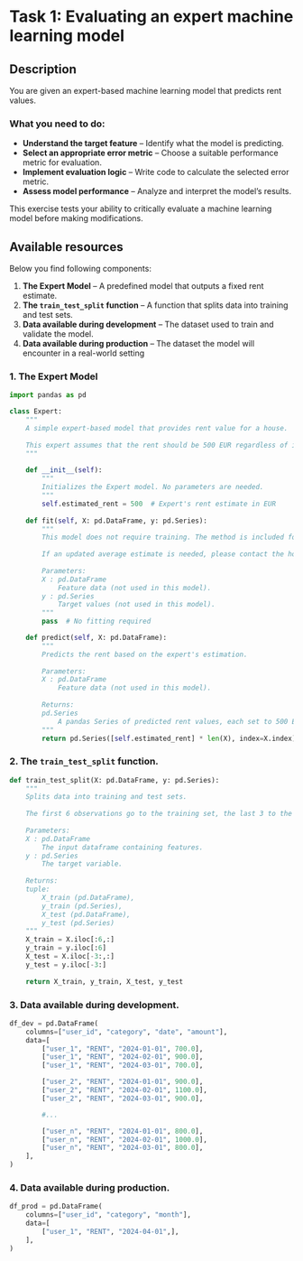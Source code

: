 # Task 1: Evaluating an expert machine learning model

## Description

You are given an expert-based machine learning model that predicts rent values.

### What you need to do:

 - **Understand the target feature** – Identify what the model is predicting.
 - **Select an appropriate error metric** – Choose a suitable performance metric for evaluation.
 - **Implement evaluation logic** – Write code to calculate the selected error metric.
 - **Assess model performance** – Analyze and interpret the model’s results.

This exercise tests your ability to critically evaluate a machine learning model before making modifications.

## Available resources

Below you find following components:

1. **The Expert Model** – A predefined model that outputs a fixed rent estimate.
2. **The `train_test_split` function** – A function that splits data into training and test sets.
3. **Data available during development** – The dataset used to train and validate the model.
4. **Data available during production** – The dataset the model will encounter in a real-world setting

### 1. The Expert Model
```python
import pandas as pd

class Expert:
    """
    A simple expert-based model that provides rent value for a house.
    
    This expert assumes that the rent should be 500 EUR regardless of input features.
    """
    
    def __init__(self):
        """
        Initializes the Expert model. No parameters are needed.
        """
        self.estimated_rent = 500  # Expert's rent estimate in EUR
    
    def fit(self, X: pd.DataFrame, y: pd.Series):
        """
        This model does not require training. The method is included for compatibility.
        
        If an updated average estimate is needed, please contact the housing market analyst.
        
        Parameters:
        X : pd.DataFrame
            Feature data (not used in this model).
        y : pd.Series
            Target values (not used in this model).
        """
        pass  # No fitting required

    def predict(self, X: pd.DataFrame):
        """
        Predicts the rent based on the expert's estimation.
        
        Parameters:
        X : pd.DataFrame
            Feature data (not used in this model).
        
        Returns:
        pd.Series
            A pandas Series of predicted rent values, each set to 500 EUR.
        """
        return pd.Series([self.estimated_rent] * len(X), index=X.index)
```

### 2. The `train_test_split` function.

```python
def train_test_split(X: pd.DataFrame, y: pd.Series):
    """
    Splits data into training and test sets.
    
    The first 6 observations go to the training set, the last 3 to the test set.
    
    Parameters:
    X : pd.DataFrame
        The input dataframe containing features.
    y : pd.Series
        The target variable.
    
    Returns:
    tuple:
        X_train (pd.DataFrame), 
        y_train (pd.Series), 
        X_test (pd.DataFrame), 
        y_test (pd.Series)
    """
    X_train = X.iloc[:6,:]
    y_train = y.iloc[:6]
    X_test = X.iloc[-3:,:]
    y_test = y.iloc[-3:]
    
    return X_train, y_train, X_test, y_test
```


### 3. Data available during development.
```python
df_dev = pd.DataFrame(
    columns=["user_id", "category", "date", "amount"],
    data=[
        ["user_1", "RENT", "2024-01-01", 700.0],
        ["user_1", "RENT", "2024-02-01", 900.0],
        ["user_1", "RENT", "2024-03-01", 700.0],

        ["user_2", "RENT", "2024-01-01", 900.0],
        ["user_2", "RENT", "2024-02-01", 1100.0],
        ["user_2", "RENT", "2024-03-01", 900.0],

        #...

        ["user_n", "RENT", "2024-01-01", 800.0],
        ["user_n", "RENT", "2024-02-01", 1000.0],
        ["user_n", "RENT", "2024-03-01", 800.0],
    ],
)   
```

### 4. Data available during production.
```python
df_prod = pd.DataFrame(
    columns=["user_id", "category", "month"],
    data=[
        ["user_1", "RENT", "2024-04-01",],
    ],
)  
```